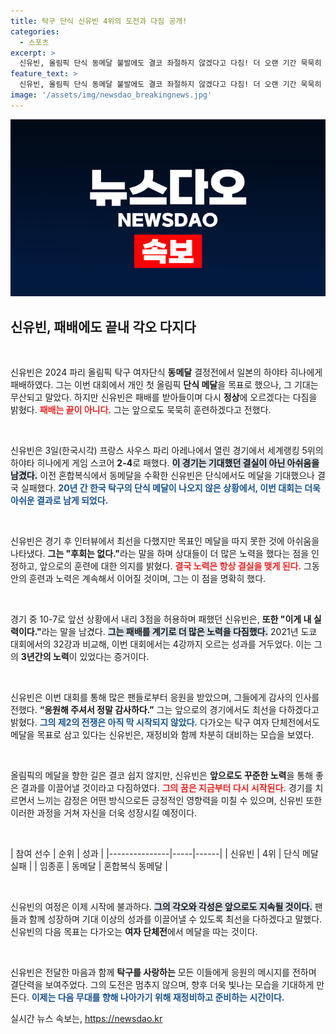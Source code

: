 ```yaml
---
title: 탁구 단식 신유빈 4위의 도전과 다짐 공개!
categories:
  - 스포츠
excerpt: >
  신유빈, 올림픽 단식 동메달 불발에도 결코 좌절하지 않겠다고 다짐! 더 오랜 기간 묵묵히 훈련할 것이라며 다시금 정상에 도전하겠다는 의지를 전했습니다. 팬들에게 감사의 인사도 잊지 않은 신유빈의 이야기를 확인해보세요!
feature_text: >
  신유빈, 올림픽 단식 동메달 불발에도 결코 좌절하지 않겠다고 다짐! 더 오랜 기간 묵묵히 훈련할 것이라며 다시금 정상에 도전하겠다는 의지를 전했습니다. 팬들에게 감사의 인사도 잊지 않은 신유빈의 이야기를 확인해보세요!
image: '/assets/img/newsdao_breakingnews.jpg'
---
```


<p><img src="/assets/img/newsdao_breakingnews.jpg" alt="pcversion 속보" /></p>

<h2 data-ke-size="size26">신유빈, 패배에도 끝내 각오 다지다</h2>

<p data-ke-size="size16">&nbsp;</p>

<p>신유빈은 2024 파리 올림픽 탁구 여자단식 <b>동메달</b> 결정전에서 일본의 하야타 히나에게 패배하였다. 그는 이번 대회에서 개인 첫 올림픽 <b>단식 메달</b>을 목표로 했으나, 그 기대는 무산되고 말았다. 하지만 신유빈은 패배를 받아들이며 다시 <b>정상</b>에 오르겠다는 다짐을 밝혔다. <b><span style="color: #ee2323;">패배는 끝이 아니다.</span></b> 그는 앞으로도 묵묵히 훈련하겠다고 전했다. </p>

<p data-ke-size="size16">&nbsp;</p>

<p>신유빈은 3일(한국시각) 프랑스 사우스 파리 아레나에서 열린 경기에서 세계랭킹 5위의 하야타 히나에게 게임 스코어 <b>2-4</b>로 패했다. <b><span style="background-color: #21538527;">이 경기는 기대했던 결실이 아닌 아쉬움을 남겼다.</span></b> 이전 혼합복식에서 동메달을 수확한 신유빈은 단식에서도 메달을 기대했으나 결국 실패했다. <b><span style="color: #1a5490;">20년 간 한국 탁구의 단식 메달이 나오지 않은 상황에서, 이번 대회는 더욱 아쉬운 결과로 남게 되었다.</span></b></p>

<p data-ke-size="size16">&nbsp;</p>

<p>신유빈은 경기 후 인터뷰에서 최선을 다했지만 목표인 메달을 따지 못한 것에 아쉬움을 나타냈다. <b>그는 "후회는 없다."</b>라는 말을 하며 상대들이 더 많은 노력을 했다는 점을 인정하고, 앞으로의 훈련에 대한 의지를 밝혔다. <b><span style="color: #ee2323;">결국 노력은 항상 결실을 맺게 된다.</span></b> 그동안의 훈련과 노력은 계속해서 이어질 것이며, 그는 이 점을 명확히 했다.</p>

<p data-ke-size="size16">&nbsp;</p>

<p>경기 중 10-7로 앞선 상황에서 내리 3점을 허용하며 패했던 신유빈은, <b>또한 "이게 내 실력이다."</b>라는 말을 남겼다. <b><span style="background-color: #21538527;">그는 패배를 계기로 더 많은 노력을 다짐했다.</span></b> 2021년 도쿄 대회에서의 32강과 비교해, 이번 대회에서는 4강까지 오르는 성과를 거두었다. 이는 그의 <b>3년간의 노력</b>이 있었다는 증거이다.</p>

<p data-ke-size="size16">&nbsp;</p>

<p>신유빈은 이번 대회를 통해 많은 팬들로부터 응원을 받았으며, 그들에게 감사의 인사를 전했다. <b>“응원해 주셔서 정말 감사하다.”</b> 그는 앞으로의 경기에서도 최선을 다하겠다고 밝혔다. <b><span style="color: #1a5490;">그의 제2의 전쟁은 아직 막 시작되지 않았다.</span></b> 다가오는 탁구 여자 단체전에서도 메달을 목표로 삼고 있다는 신유빈은, 재정비와 함께 차분히 대비하는 모습을 보였다.</p>

<p data-ke-size="size16">&nbsp;</p>

<p>올림픽의 메달을 향한 길은 결코 쉽지 않지만, 신유빈은 <b>앞으로도 꾸준한 노력</b>을 통해 좋은 결과를 이끌어낼 것이라고 다짐하였다. <b><span style="color: #ee2323;">그의 꿈은 지금부터 다시 시작된다.</span></b> 경기를 치르면서 느끼는 감정은 어떤 방식으로든 긍정적인 영향력을 미칠 수 있으며, 신유빈 또한 이러한 과정을 거쳐 자신을 더욱 성장시킬 예정이다.</p>

<p data-ke-size="size16">&nbsp;</p>

<p>| 참여 선수 | 순위  | 성과  |
|---------------|-----|------|
| 신유빈        | 4위  | 단식 메달 실패 |
| 임종훈        | 동메달 | 혼합복식 동메달 |</p>

<p data-ke-size="size16">&nbsp;</p>

<p>신유빈의 여정은 이제 시작에 불과하다. <b><span style="background-color: #21538527;">그의 각오와 각성은 앞으로도 지속될 것이다.</span></b> 팬들과 함께 성장하며 기대 이상의 성과를 이끌어낼 수 있도록 최선을 다하겠다고 말했다. 신유빈의 다음 목표는 다가오는 <b>여자 단체전</b>에서 메달을 따는 것이다. </p>

<p data-ke-size="size16">&nbsp;</p>

<p>신유빈은 전달한 마음과 함께 <b>탁구를 사랑하는</b> 모든 이들에게 응원의 메시지를 전하며 결단력을 보여주었다. 그의 도전은 멈추지 않으며, 향후 더욱 빛나는 모습을 기대하게 만든다. <b><span style="color: #1a5490;">이제는 다음 무대를 향해 나아가기 위해 재정비하고 준비하는 시간이다.</span></b></p>
실시간 뉴스 속보는, <a href="https://newsdao.kr" rel="dofollow">https://newsdao.kr</a>



